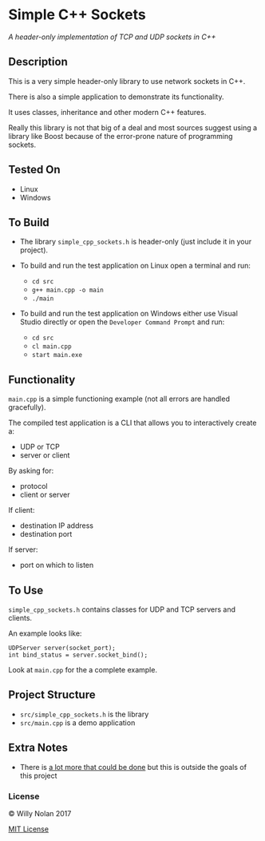 # Simple C++ Sockets
*A header-only implementation of TCP and UDP sockets in C++*

## Description
This is a very simple header-only library to use network sockets in C++.

There is also a simple application to demonstrate its functionality.

It uses classes, inheritance and other modern C++ features.

Really this library is not that big of a deal and most sources suggest using a library like Boost because of the error-prone nature of programming sockets. 

## Tested On
- Linux
- Windows

## To Build
- The library `simple_cpp_sockets.h` is header-only (just include it in your project).

- To build and run the test application on Linux open a terminal and run:
    - `cd src`
    - `g++ main.cpp -o main`
    - `./main`

- To build and run the test application on Windows either use Visual Studio directly or open the `Developer Command Prompt` and run:
    - `cd src`
    - `cl main.cpp`
    - `start main.exe`

## Functionality
`main.cpp` is a simple functioning example (not all errors are handled gracefully). 

The compiled test application is a CLI that allows you to interactively create a:

- UDP or TCP
- server or client

By asking for:
- protocol
- client or server

If client:
- destination IP address
- destination port

If server:
- port on which to listen



## To Use
`simple_cpp_sockets.h` contains classes for UDP and TCP servers and clients.

An example looks like:
```
UDPServer server(socket_port);
int bind_status = server.socket_bind();
```
Look at `main.cpp` for the a complete example.

## Project Structure
- `src/simple_cpp_sockets.h` is the library
- `src/main.cpp` is a demo application

## Extra Notes
- There is [a lot more that could be done](https://beej.us/guide/bgnet/) but this is outside the goals of this project
	
### License

:copyright: Willy Nolan 2017

[MIT License](http://en.wikipedia.org/wiki/MIT_License)
